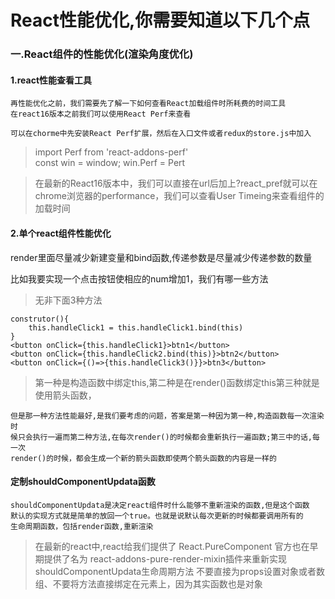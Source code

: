  
# React性能优化,你需要知道以下几个点

### 一.React组件的性能优化(渲染角度优化)
  
#### 1.react性能查看工具

    再性能优化之前，我们需要先了解一下如何查看React加载组件时所耗费的时间工具
    在react16版本之前我们可以使用React Perf来查看

    可以在chorme中先安装React Perf扩展，然后在入口文件或者redux的store.js中加入
  
> import Perf from 'react-addons-perf'    
> const win = window;
> win.Perf = Pert

> 在最新的React16版本中，我们可以直接在url后加上?react_pref就可以在chrome浏览器的performance，我们可以查看User Timeing来查看组件的加载时间

#### 2.单个react组件性能优化
  
   render里面尽量减少新建变量和bind函数,传递参数是尽量减少传递参数的数量

   比如我要实现一个点击按钮使相应的num增加1，我们有哪一些方法
    
   > 无非下面3种方法

    construtor(){
        this.handleClick1 = this.handleClick1.bind(this)
    }
    <button onClick={this.handleClick1}>btn1</button>
    <button onClick={this.handleClick2.bind(this)}>btn2</button>
    <button onClick={()=>{this.handleClick3()}}>btn3</button> 
   

> 第一种是构造函数中绑定this,第二种是在render()函数绑定this第三种就是使用箭头函数，

    但是那一种方法性能最好,是我们要考虑的问题，答案是第一种因为第一种,构造函数每一次渲染时
    候只会执行一遍而第二种方法,在每次render()的时候都会重新执行一遍函数;第三中的话,每一次
    render()的时候，都会生成一个新的箭头函数即使两个箭头函数的内容是一样的 

   
#### 定制shouldComponentUpdata函数
  
    shouldComponentUpdata是决定react组件时什么能够不重新渲染的函数,但是这个函数
    默认的实现方式就是简单的放回一个true。也就是说默认每次更新的时候都要调用所有的
    生命周期函数，包括render函数,重新渲染
  
> 在最新的react中,react给我们提供了 React.PureComponent 官方也在早期提供了名为    react-addons-pure-render-mixin插件来重新实现 shouldComponentUpdata生命周期方法
> 不要直接为props设置对象或者数组、不要将方法直接绑定在元素上，因为其实函数也是对象         